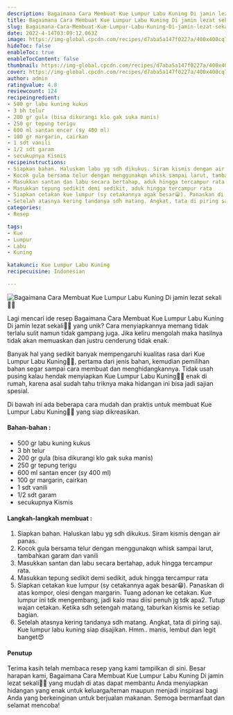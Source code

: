 ```yaml
---
description: Bagaimana Cara Membuat Kue Lumpur Labu Kuning Di jamin lezat sekali"
title: Bagaimana Cara Membuat Kue Lumpur Labu Kuning Di jamin lezat sekali
slug: Bagaimana-Cara-Membuat-Kue-Lumpur-Labu-Kuning-Di-jamin-lezat-sekali
date: 2022-4-14T03:09:12.063Z
image: https://img-global.cpcdn.com/recipes/d7aba5a147f0227a/400x400cq70/photo.jpg
hideToc: false
enableToc: true
enableTocContent: false
thumbnail: https://img-global.cpcdn.com/recipes/d7aba5a147f0227a/400x400cq70/photo.jpg
cover: https://img-global.cpcdn.com/recipes/d7aba5a147f0227a/400x400cq70/photo.jpg
author: admin
ratingvalue: 4.8
reviewcount: 124
recipeingredient:
- 500 gr labu kuning kukus
- 3 bh telur
- 200 gr gula (bisa dikurangi klo gak suka manis)
- 250 gr tepung terigu
- 600 ml santan encer (sy 400 ml)
- 100 gr margarin, cairkan
- 1 sdt vanili
- 1/2 sdt garam
- secukupnya Kismis
recipeinstructions:
- Siapkan bahan. Haluskan labu yg sdh dikukus. Siram kismis dengan air panas.
- Kocok gula bersama telur dengan menggunakqn whisk sampai larut, tambahkan garam dan vanili
- Masukkan santan dan labu secara bertahap, aduk hingga tercampur rata.
- Masukkan tepung sedikit demi sedikit, aduk hingga tercampur rata
- Siapkan cetakan kue lumpur (sy cetakannya agak besar😁). Panaskan di atas kompor, olesi dengan margarin. Tuang adonan ke cetakan. Kue lumpur ini tdk mengembang, jadi kalo mau diisi penuh jg tdk apa2. Tutup wajan cetakan. Ketika sdh setengah matang, taburkan kismis ke setiap bagian.
- Setelah atasnya kering tandanya sdh matang. Angkat, tata di piring saji. Kue lumpur labu kuning siap disajikan. Hmm.. manis, lembut dan legit banget😍
categories:
- Resep

tags:
- Kue
- Lumpur
- Labu
- Kuning

katakunci: Kue Lumpur Labu Kuning
recipecuisine: Indonesian

---
```


![Bagaimana Cara Membuat Kue Lumpur Labu Kuning Di jamin lezat sekali👩‍🍳](https://img-global.cpcdn.com/recipes/d7aba5a147f0227a/400x400cq70/photo.jpg)

Lagi mencari ide resep Bagaimana Cara Membuat Kue Lumpur Labu Kuning Di jamin lezat sekali👩‍🍳 yang unik? Cara menyiapkannya memang tidak terlalu sulit namun tidak gampang juga. Jika keliru mengolah maka hasilnya tidak akan memuaskan dan justru cenderung tidak enak.

Banyak hal yang sedikit banyak mempengaruhi kualitas rasa dari Kue Lumpur Labu Kuning👩‍🍳, pertama dari jenis bahan, kemudian pemilihan bahan segar sampai cara membuat dan menghidangkannya. Tidak usah pusing kalau hendak menyiapkan Kue Lumpur Labu Kuning👩‍🍳 enak di rumah, karena asal sudah tahu triknya maka hidangan ini bisa jadi sajian spesial.

Di bawah ini ada beberapa cara mudah dan praktis untuk membuat Kue Lumpur Labu Kuning👩‍🍳 yang siap dikreasikan.

<!--inarticleads1-->

#### Bahan-bahan :

- 500 gr labu kuning kukus
- 3 bh telur
- 200 gr gula (bisa dikurangi klo gak suka manis)
- 250 gr tepung terigu
- 600 ml santan encer (sy 400 ml)
- 100 gr margarin, cairkan
- 1 sdt vanili
- 1/2 sdt garam
- secukupnya Kismis

<!--inarticleads2-->

#### Langkah-langkah membuat :

1. Siapkan bahan. Haluskan labu yg sdh dikukus. Siram kismis dengan air panas.
1. Kocok gula bersama telur dengan menggunakqn whisk sampai larut, tambahkan garam dan vanili
1. Masukkan santan dan labu secara bertahap, aduk hingga tercampur rata.
1. Masukkan tepung sedikit demi sedikit, aduk hingga tercampur rata
1. Siapkan cetakan kue lumpur (sy cetakannya agak besar😁). Panaskan di atas kompor, olesi dengan margarin. Tuang adonan ke cetakan. Kue lumpur ini tdk mengembang, jadi kalo mau diisi penuh jg tdk apa2. Tutup wajan cetakan. Ketika sdh setengah matang, taburkan kismis ke setiap bagian.
1. Setelah atasnya kering tandanya sdh matang. Angkat, tata di piring saji. Kue lumpur labu kuning siap disajikan. Hmm.. manis, lembut dan legit banget😍

#### Penutup

Terima kasih telah membaca resep yang kami tampilkan di sini. Besar harapan kami, Bagaimana Cara Membuat Kue Lumpur Labu Kuning Di jamin lezat sekali👩‍🍳 yang mudah di atas dapat membantu Anda menyiapkan hidangan yang enak untuk keluarga/teman maupun menjadi inspirasi bagi Anda yang berkeinginan untuk berjualan makanan. Semoga bermanfaat dan selamat mencoba!